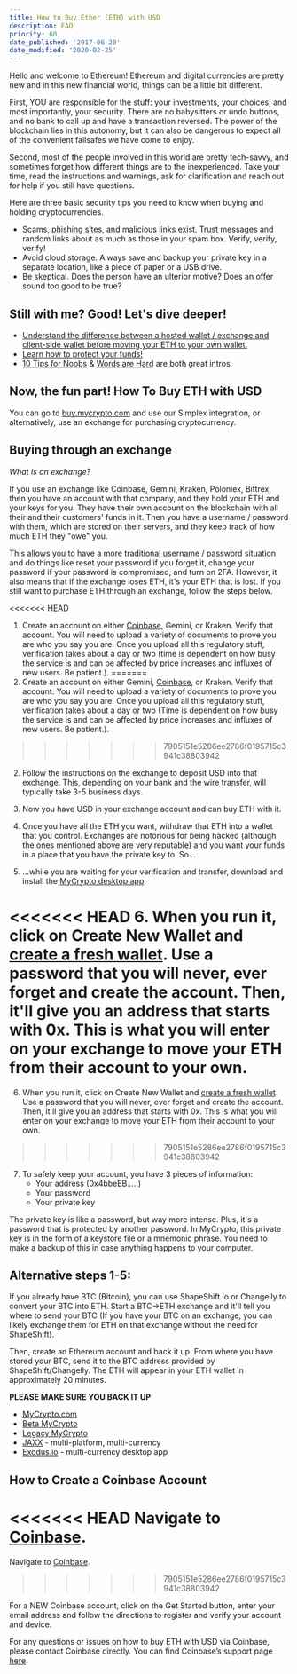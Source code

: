 ```yaml
---
title: How to Buy Ether (ETH) with USD
description: FAQ
priority: 60
date_published: '2017-06-20'
date_modified: '2020-02-25'
---
```


Hello and welcome to Ethereum! Ethereum and digital currencies are pretty new and in this new financial world, things can be a little bit different.

First, YOU are responsible for the stuff: your investments, your choices, and most importantly, your security. There are no babysitters or undo buttons, and no bank to call up and have a transaction reversed. The power of the blockchain lies in this autonomy, but it can also be dangerous to expect all of the convenient failsafes we have  come to enjoy.

Second, most of the people involved in this world are pretty tech-savvy, and sometimes forget how different things are to the inexperienced. Take your time, read the instructions and warnings, ask for clarification and reach out for help if you still have questions.

Here are three basic security tips you need to know when buying and holding cryptocurrencies.

* Scams, [phishing sites](https://www.google.com/safebrowsing/static/faq.html#q1), and malicious links exist. Trust messages and random links about as much as those in your spam box. Verify, verify, verify!
* Avoid cloud storage. Always save and backup your private key in a separate location, like a piece of paper or a USB drive. 
* Be skeptical. Does the person have an ulterior motive? Does an offer sound too good to be true?

## Still with me? Good! Let's dive deeper!

* [Understand the difference between a hosted wallet / exchange and client-side wallet before moving your ETH to your own wallet.](/general-knowledge/about-mycrypto/whats-the-difference-between-an-exchange-and-mycrypto)
* [Learn how to protect your funds!](/staying-safe/protecting-yourself-and-your-funds)
* [10 Tips for Noobs](/general-knowledge/ethereum-blockchain/getting-back-to-the-basics-ten-tips-for-newbies) & [Words are Hard](/general-knowledge/ethereum-blockchain/a-glossary-of-common-terms-in-the-ethereum-crypto-space) are both great intros.

## Now, the fun part! How To Buy ETH with USD

You can go to [buy.mycrypto.com](https://buy.mycrypto.com/) and use our Simplex integration, or alternatively, use an exchange for purchasing cryptocurrency.

## Buying through an exchange

*What is an exchange?* 

If you use an exchange like Coinbase, Gemini, Kraken, Poloniex, Bittrex, then you have an account with that company, and they hold your ETH and your keys for you. They have their own account on the blockchain with all their and their customers' funds in it. Then you have a username / password with them, which are stored on their servers, and they keep track of how much ETH they "owe" you.

This allows you to have a  more traditional username / password situation and do things like reset your password if you forget it, change your password if your password is compromised, and turn on 2FA. However, it also means that if the exchange loses ETH, it's your ETH that is lost. If you still want to purchase ETH through an exchange, follow the steps below.

<<<<<<< HEAD
1. Create an account on either [Coinbase](https://coinbase-consumer.sjv.io/RVmkN), Gemini, or Kraken.
Verify that account. You will need to upload a variety of documents to prove you are who you say you are. Once you upload all this regulatory stuff, verification takes about a day or two (time is dependent on how busy the service is and can be affected by price increases and influxes of new users. Be patient.).
=======
1. Create an account on either Gemini, [Coinbase](https://coinbase-consumer.sjv.io/k9Wjv), or Kraken.
Verify that account. You will need to upload a variety of documents to prove you are who you say you are. Once you upload all this regulatory stuff, verification takes about a day or two (Time is dependent on how busy the service is and can be affected by price increases and influxes of new users. Be patient.).
>>>>>>> 7905151e5286ee2786f0195715c3941c38803942

2. Follow the instructions on the exchange to deposit USD into that exchange. This, depending on your bank and the wire transfer, will typically take 3-5 business days.

3. Now you have USD in your exchange account and can buy ETH with it.

4. Once you have all the ETH you want, withdraw that ETH into a wallet that you control. Exchanges are notorious for being hacked (although the ones mentioned above are very reputable) and you want your funds in a place that you have the private key to. So...

5. ...while you are waiting for your verification and transfer, download and install the [MyCrypto desktop app](https://download.mycrypto.com/).

<<<<<<< HEAD
6. When you run it, click on Create New Wallet and [create a fresh wallet](/how-to/getting-started/how-to-create-a-wallet). Use a password that you will never, ever forget and create the account. Then, it'll give you an address that starts with 0x. This is what you will enter on your exchange to move your ETH from their account to your own.
=======
6. When you run it, click on Create New Wallet and [create a fresh wallet](https://support.mycrypto.com/how-to/getting-started/how-to-create-a-wallet). Use a password that you will never, ever forget and create the account. Then, it'll give you an address that starts with 0x. This is what you will enter on your exchange to move your ETH from their account to your own.
>>>>>>> 7905151e5286ee2786f0195715c3941c38803942

7. To safely keep your account, you have 3 pieces of information:
   * Your address (0x4bbeEB.....)
   * Your password
   * Your private key

The private key is like a password, but way more intense. Plus, it's a password that is protected by another password. In MyCrypto, this private key is in the form of a keystore file or a mnemonic phrase. You need to make a backup of this in case anything happens to your computer.

## Alternative steps 1-5:

If you already have BTC (Bitcoin), you can use ShapeShift.io or Changelly to convert your BTC into ETH. Start a BTC->ETH exchange and it'll tell you where to send your BTC (If you have your BTC on an exchange, you can likely exchange them for ETH on that exchange without the need for ShapeShift).

Then, create an Ethereum account and back it up. From where you have stored your BTC, send it to the BTC address provided by ShapeShift/Changelly. The ETH will appear in your ETH wallet in approximately 20 minutes.

**PLEASE MAKE SURE YOU BACK IT UP**

* [MyCrypto.com](https://mycrypto.com/)
* [Beta MyCrypto](https://beta.mycrypto.com/)
* [Legacy MyCrypto](https://legacy.mycrypto.com)
* [JAXX](https://jaxx.io/) - multi-platform, multi-currency
* [Exodus.io](https://www.exodus.io/) - multi-currency desktop app

## How to Create a Coinbase Account

<<<<<<< HEAD
Navigate to [Coinbase](https://coinbase-consumer.sjv.io/RVmkN).
=======
Navigate to [Coinbase](https://coinbase-consumer.sjv.io/k9Wjv).
>>>>>>> 7905151e5286ee2786f0195715c3941c38803942

For a NEW Coinbase account, click on the Get Started button, enter your email address and follow the directions to register and verify your account and device.

For any questions or issues on how to buy ETH with USD via Coinbase, please contact Coinbase directly. You can find Coinbase’s support page [here](https://support.coinbase.com/).
